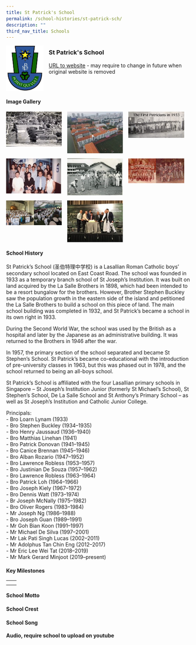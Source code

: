 ```yaml
---
title: St Patrick's School
permalink: /school-histories/st-patrick-sch/
description: ""
third_nav_title: Schools
---
```

<img src="/images/stpatrickssch1.jpg" style="width:20%;margin-right:15px;" align = "left">

### **St Patrick's School**
[URL to website](https://stpatricks.moe.edu.sg/) - may require to change in future when original website is removed

<br clear="left">

#### **Image Gallery**

<p><a href="https://staging.d1yxymztqoj7qn.amplifyapp.com/images/stpatrickssch2.jpg">  
<img src="/images/stpatrickssch2.jpg" style="width:30%;margin-right:15px;" align = "left">
</a></p>

<p><a href="https://staging.d1yxymztqoj7qn.amplifyapp.com/images/stpatrickssch3.jpg">  
<img src="/images/stpatrickssch3.jpg" style="width:30%;margin-right:15px;" align = "left">
</a></p>

<p><a href="https://staging.d1yxymztqoj7qn.amplifyapp.com/images/stpatrickssch4.jpg">  
<img src="/images/stpatrickssch4.jpg" style="width:30%;margin-right:15px;" align = "left">
</a></p>

<br clear="left">

<p><a href="https://staging.d1yxymztqoj7qn.amplifyapp.com/images/stpatrickssch5.jpg">  
<img src="/images/stpatrickssch5.jpg" style="width:30%;margin-right:15px;" align = "left">
</a></p>

<p><a href="https://staging.d1yxymztqoj7qn.amplifyapp.com/images/stpatrickssch6.jpg">  
<img src="/images/stpatrickssch6.jpg" style="width:30%;margin-right:15px;" align = "left">
</a></p>

<p><a href="https://staging.d1yxymztqoj7qn.amplifyapp.com/images/stpatrickssch7.jpg">  
<img src="/images/stpatrickssch7.jpg" style="width:30%;margin-right:15px;" align = "left">
</a></p>

<br clear="left">

<p><a href="https://staging.d1yxymztqoj7qn.amplifyapp.com/images/stpatrickssch8.jpg">  
<img src="/images/stpatrickssch8.jpg" style="width:30%;margin-right:15px;" align = "left">
</a></p>

<p><a href="https://staging.d1yxymztqoj7qn.amplifyapp.com/images/stpatrickssch9.jpg">  
<img src="/images/stpatrickssch9.jpg" style="width:30%;margin-right:15px;" align = "left">
</a></p>

<br clear="left">

#### **School History**
St Patrick’s School (圣伯特理中学校) is a Lasallian Roman Catholic boys’ secondary school located on East Coast Road. The school was founded in 1933 as a temporary branch school of St Joseph’s Institution. It was built on land acquired by the La Salle Brothers in 1898, which had been intended to be a resort bungalow for the brothers. However, Brother Stephen Buckley saw the population growth in the eastern side of the island and petitioned the La Salle Brothers to build a school on this piece of land. The main school building was completed in 1932, and St Patrick’s became a school in its own right in 1933.

During the Second World War, the school was used by the British as a hospital and later by the Japanese as an administrative building. It was returned to the Brothers in 1946 after the war.

In 1957, the primary section of the school separated and became St Stephen’s School. St Patrick’s became co-educational with the introduction of pre-university classes in 1963, but this was phased out in 1978, and the school returned to being an all-boys school.

St Patrick’s School is affiliated with the four Lasallian primary schools in Singapore – St Joseph’s Institution Junior (formerly St Michael’s School), St Stephen’s School, De La Salle School and St Anthony’s Primary School – as well as St Joseph’s Institution and Catholic Junior College.  

Principals:<br>
\- Bro Loarn Lynam (1933)<br>
\- Bro Stephen Buckley (1934–1935)<br>
\- Bro Henry Jaussaud (1936–1940)<br>
\- Bro Matthias Linehan (1941)<br>
\- Bro Patrick Donovan (1941–1945)<br>
\- Bro Canice Brennan (1945–1946)<br>
\- Bro Alban Rozario (1947–1952)<br>
\- Bro Lawrence Robless (1953–1957)<br>
\- Bro Justinian De Souza (1957–1962)<br>
\- Bro Lawrence Robless (1963–1964)<br>
\- Bro Patrick Loh (1964–1966)<br>
\- Bro Joseph Kiely (1967–1972)<br>
\- Bro Dennis Watt (1973–1974)<br>
\- Br Joseph McNally (1975–1982)<br>
\- Bro Oliver Rogers (1983–1984)<br>
\- Mr Joseph Ng (1986–1988)<br>
\- Bro Joseph Guan (1989–1991)<br>
\- Mr Goh Bian Koon (1991–1997)<br>
\- Mr Michael De Silva (1997–2001)<br>
\- Mr Lak Pati Singh Lucas (2002–2011)<br>
\- Mr Adolphus Tan Chin Eng (2012–2017)<br>
\- Mr Eric Lee Wei Tat (2018–2019)<br>
\- Mr Mark Gerard Minjoot (2019–present)

#### **Key Milestones**

|  |  |
|:---:|---|
|  |  |
|  |  |

#### **School Motto**


#### **School Crest**


#### **School Song**
**Audio, require school to upload on youtube**